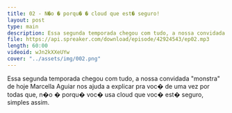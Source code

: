 ```yaml
---
title: 02 - N�o � porqu� � cloud que est� seguro!
layout: post
type: main
description: Essa segunda temporada chegou com tudo, a nossa convidada "monstra" de hoje Marcella Aguiar nos ajuda a explicar pra voc� de uma vez por todas que, n�o � porqu� voc� usa cloud que voc� est� seguro, simples assim.
file: https://api.spreaker.com/download/episode/42924543/ep02.mp3
length: 60:00
videoid: wJn2kXXeUYw
cover: "../assets/img/002.png"
---
```


Essa segunda temporada chegou com tudo, a nossa convidada "monstra" de hoje Marcella Aguiar nos ajuda a explicar pra voc� de uma vez por todas que, n�o � porqu� voc� usa cloud que voc� est� seguro, simples assim.